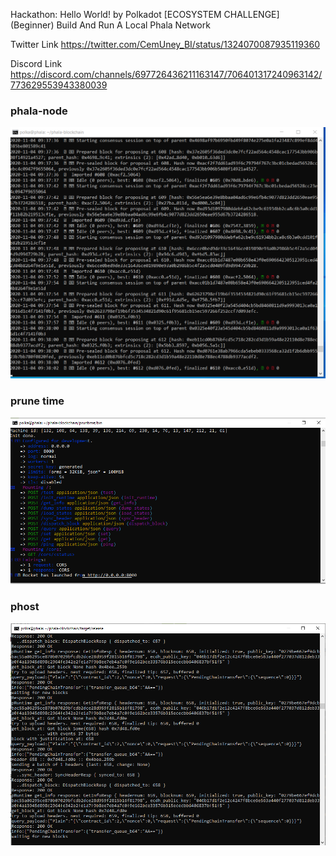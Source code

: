 
Hackathon: Hello World! by Polkadot
[ECOSYSTEM CHALLENGE] (Beginner) Build And Run A Local Phala Network

Twitter Link
https://twitter.com/CemUney_BI/status/1324070087935119360

Discord Link
https://discord.com/channels/697726436211163147/706401317240963142/773629553943380039



<h3> phala-node </h3>
<img src="./Terminal window 1 phala-node.PNG"></img>

<h3> prune time </h3>
<img src="./Terminal window 2 pruntime.PNG"></img>

<h3> phost </h3>
<img src="./Terminal window 3 phost.PNG"></img>

